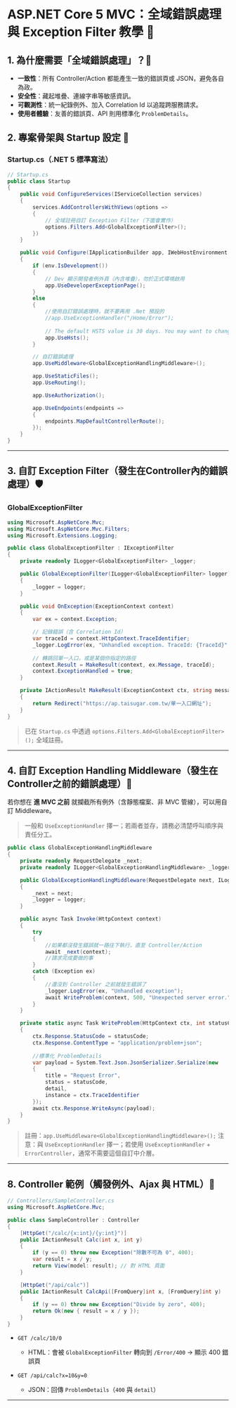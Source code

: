 # ASP.NET Core 5 MVC：全域錯誤處理與 Exception Filter 教學 📘

## 1. 為什麼需要「全域錯誤處理」？🧯

- **一致性**：所有 Controller/Action 都能產生一致的錯誤頁或 JSON，避免各自為政。
- **安全性**：藏起堆疊、連線字串等敏感資訊。
- **可觀測性**：統一紀錄例外、加入 Correlation Id 以追蹤跨服務請求。
- **使用者體驗**：友善的錯誤頁、API 則用標準化 `ProblemDetails`。

## 2. 專案骨架與 Startup 設定 🧱

### Startup.cs（.NET 5 標準寫法）

```csharp
// Startup.cs
public class Startup
{
    public void ConfigureServices(IServiceCollection services)
    {
        services.AddControllersWithViews(options =>
        {
            // 全域註冊自訂 Exception Filter（下面會實作）
            options.Filters.Add<GlobalExceptionFilter>();
        })       
    }

    public void Configure(IApplicationBuilder app, IWebHostEnvironment env, ILogger<Startup> logger)
    {
        if (env.IsDevelopment())
        {
            // Dev 顯示開發者例外頁（內含堆疊），勿於正式環境啟用
            app.UseDeveloperExceptionPage();
        }
        else
        {
            //使用自訂錯誤處理時，就不要再用 .Net 預設的
            //app.UseExceptionHandler("/Home/Error");
            
            // The default HSTS value is 30 days. You may want to change this for production scenarios, see https://aka.ms/aspnetcore-hsts.
            app.UseHsts();
        }

        // 自訂錯誤處理
        app.UseMiddleware<GlobalExceptionHandlingMiddleware>();

        app.UseStaticFiles();
        app.UseRouting();

        app.UseAuthorization();

        app.UseEndpoints(endpoints =>
        {
            endpoints.MapDefaultControllerRoute();
        });
    }
}
```
---

## 3. 自訂 Exception Filter（發生在Controller內的錯誤處理）🛡️

###  GlobalExceptionFilter

```csharp
using Microsoft.AspNetCore.Mvc;
using Microsoft.AspNetCore.Mvc.Filters;
using Microsoft.Extensions.Logging;

public class GlobalExceptionFilter : IExceptionFilter
{
    private readonly ILogger<GlobalExceptionFilter> _logger;

    public GlobalExceptionFilter(ILogger<GlobalExceptionFilter> logger)
    {
        _logger = logger;
    }

    public void OnException(ExceptionContext context)
    {
        var ex = context.Exception;

        // 記錄錯誤（含 Correlation Id）
        var traceId = context.HttpContext.TraceIdentifier;
        _logger.LogError(ex, "Unhandled exception. TraceId: {TraceId}", traceId);
        
        // 轉跳回單一入口，或是某個你指定的路徑
        context.Result = MakeResult(context, ex.Message, traceId);
        context.ExceptionHandled = true;
    }

    private IActionResult MakeResult(ExceptionContext ctx, string message, string traceId)
    {
        return Redirect("https://ap.taisugar.com.tw/單一入口網址");
    }    
}
```

> 已在 `Startup.cs` 中透過 `options.Filters.Add<GlobalExceptionFilter>();` 全域註冊。

---

## 4. 自訂 Exception Handling Middleware（發生在Controller之前的錯誤處理）🧵

若你想在 **進 MVC 之前** 就攔截所有例外（含靜態檔案、非 MVC 管線），可以用自訂 Middleware。

> 一般和 `UseExceptionHandler` 擇一；若兩者並存，請務必清楚呼叫順序與責任分工。

```csharp
public class GlobalExceptionHandlingMiddleware
{
    private readonly RequestDelegate _next;
    private readonly ILogger<GlobalExceptionHandlingMiddleware> _logger;

    public GlobalExceptionHandlingMiddleware(RequestDelegate next, ILogger<GlobalExceptionHandlingMiddleware> logger)
    {
        _next = next;
        _logger = logger;
    }

    public async Task Invoke(HttpContext context)
    {
        try
        {
            //如果都沒發生錯誤就一路往下執行，直至 Controller/Action
            await _next(context);
            //請求完成要做的事
        }        
        catch (Exception ex)
        {
            //還沒到 Controller 之前就發生錯誤了
            _logger.LogError(ex, "Unhandled exception");
            await WriteProblem(context, 500, "Unexpected server error.");
        }
    }

    private static async Task WriteProblem(HttpContext ctx, int statusCode, string detail)
    {
        ctx.Response.StatusCode = statusCode;
        ctx.Response.ContentType = "application/problem+json";
        
        //標準化 ProblemDetails
        var payload = System.Text.Json.JsonSerializer.Serialize(new
        {
            title = "Request Error",
            status = statusCode,
            detail,
            instance = ctx.TraceIdentifier
        });
        await ctx.Response.WriteAsync(payload);
    }
}
```

> 註冊：`app.UseMiddleware<GlobalExceptionHandlingMiddleware>();`
> 注意：與 `UseExceptionHandler` 擇一；若使用 `UseExceptionHandler` + `ErrorController`，通常不需要這個自訂中介層。

---

## 8. Controller 範例（觸發例外、Ajax 與 HTML）🧪

```csharp
// Controllers/SampleController.cs
using Microsoft.AspNetCore.Mvc;

public class SampleController : Controller
{
    [HttpGet("/calc/{x:int}/{y:int}")]
    public IActionResult Calc(int x, int y)
    {
        if (y == 0) throw new Exception("除數不可為 0", 400);
        var result = x / y;
        return View(model: result); // 對 HTML 頁面
    }

    [HttpGet("/api/calc")]
    public IActionResult CalcApi([FromQuery]int x, [FromQuery]int y)
    {
        if (y == 0) throw new Exception("Divide by zero", 400);
        return Ok(new { result = x / y });
    }
}
```

- `GET /calc/10/0`

  - HTML：會被 `GlobalExceptionFilter` 轉向到 `/Error/400` → 顯示 400 錯誤頁

- `GET /api/calc?x=10&y=0`

  - JSON：回傳 `ProblemDetails`（`400` 與 `detail`）

---